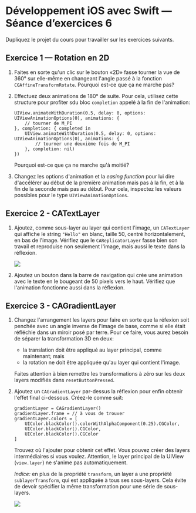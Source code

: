 # Développement iOS avec Swift — Séance d’exercices 6

Dupliquez le projet du cours pour travailler sur les exercices suivants.

## Exercice 1 — Rotation en 2D

 1. Faites en sorte qu'un clic sur le bouton «2D» fasse tourner la vue de 360° sur elle-même en changeant l'angle passé à la fonction `CGAffineTransformRotate`. Pourquoi est-ce que ça ne marche pas?
 2. Effectuez deux animations de 180° de suite. Pour cela, utilisez cette structure pour profiter sdu bloc `completion` appelé à la fin de l'animation:

        UIView.animateWithDuration(0.5, delay: 0, options: UIViewAnimationOptions(0), animations: {
			// tourner de M_PI
		}, completion: { completed in
			UIView.animateWithDuration(0.5, delay: 0, options: UIViewAnimationOptions(0), animations: {
				// tourner une deuxième fois de M_PI
			}, completion: nil)
		})
		
	Pourquoi est-ce que ça ne marche qu'à moitié?
	
 3. Changez les options d'animation et la *easing function* pour lui dire d'accélérer au début de la première animation mais pas à la fin, et à la fin de la seconde mais pas au début. Pour cela, inspectez les valeurs possibles pour le type `UIViewAnimationOptions`.

## Exercice 2 - CATextLayer

 1. Ajoutez, comme sous-layer au layer qui contient l'image, un `CATextLayer` qui affiche le string `"Hello"` en blanc, taille 50, centré horizontalement, en bas de l'image. Vérifiez que le `CAReplicatorLayer` fasse bien son travail et reproduise non seulement l'image, mais aussi le texte dans la réflexion.

    ![](https://raw.githubusercontent.com/jppellet/swiftcourse/master/Exercices/Séance%2006%20Img%2001.png)

 
 2. Ajoutez un bouton dans la barre de navigation qui crée une animation avec le texte en le bougeant de 50 pixels vers le haut. Vérifiez que l'animation fonctionne aussi dans la réflexion.

## Exercice 3 - CAGradientLayer

 1. Changez l'arrangement les layers pour faire en sorte que la réfexion soit penchée avec un angle inverse de l'image de base, comme si elle était réfléchie dans un miroir posé par terre. Pour ce faire, vous aurez besoin de séparer la transformation 3D en deux:
     * la translation doit être appliqué au layer principal, comme maintenant; mais
     * la rotation ne doit être appliquée qu'au layer qui contient l'image.
    
    Faites attention à bien remettre les transformations à zéro sur les deux layers modifiés dans `resetButtonPressed`.
    
 2. Ajoutez un `CAGradientLayer` par-dessus la réflexion pour enfin obtenir l'effet final ci-dessous. Créez-le comme suit:

        gradientLayer = CAGradientLayer()
        gradientLayer.frame = // à vous de trouver
        gradientLayer.colors = [
            UIColor.blackColor().colorWithAlphaComponent(0.25).CGColor,
            UIColor.blackColor().CGColor,
            UIColor.blackColor().CGColor
        ]
        
    Trouvez où l'ajouter pour obtenir cet effet. Vous pouvez créer des layers intermédiaires si vous voulez. Attention, le layer principal de la UIView (`view.layer`) ne s'anime pas automatiquement.
    
    *Indice:* en plus de la propriété `transform`, un layer a une propriété `sublayerTransform`, qui est appliquée à tous ses sous-layers. Cela évite de devoir spécifier la même transformation pour une série de sous-layers.


    ![](https://raw.githubusercontent.com/jppellet/swiftcourse/master/Exercices/Séance%2006%20Img%2002.png)
